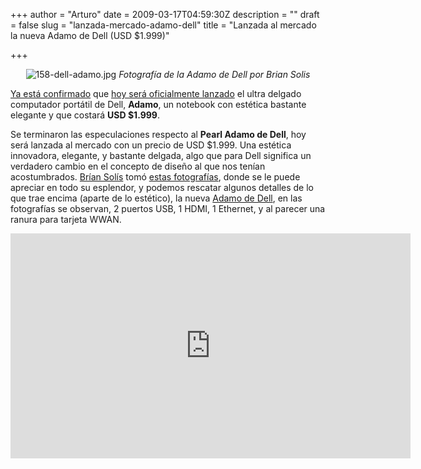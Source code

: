 +++
author = "Arturo"
date = 2009-03-17T04:59:30Z
description = ""
draft = false
slug = "lanzada-mercado-adamo-dell"
title = "Lanzada al mercado la nueva Adamo de Dell (USD $1.999)"

+++

<p align="center"><img src="http://geeksan.com/wp-content/uploads/import/158-dell-adamo.jpg" alt="158-dell-adamo.jpg" />
<cite>Fotografía de la Adamo de Dell por Brian Solis</cite></p>
<a href="http://geek.cl/wp-content/uploads/2009/03/it-begins-the-dell-adamo-spotted-at-sxsw">Ya está confirmado</a> que <a href="http://en.community.dell.com/blogs/direct2dell/archive/2009/03/17/adamo-is-here.aspx">hoy será oficialmente lanzado</a> el ultra delgado computador portátil de Dell, <strong>Adamo</strong>, un notebook con estética bastante elegante y que costará <strong>USD $1.999</strong>.

Se terminaron las especulaciones respecto al <strong>Pearl Adamo de Dell</strong>, hoy será lanzada al mercado con un precio de USD $1.999. Una estética innovadora, elegante, y bastante delgada, algo que para Dell significa un verdadero cambio en el concepto de diseño al que nos tenían acostumbrados. <a href="http://geek.cl/wp-content/uploads/2009/03/www.briansolis.com">Brían Solís</a> tomó <a href="http://geek.cl/wp-content/uploads/2009/03/72157615347413959">estas fotografías</a>, donde se le puede apreciar en todo su esplendor, y podemos rescatar algunos detalles de lo que trae encima (aparte de lo estético), la nueva <a href="http://geek.cl/wp-content/uploads/2009/03/www.adamobydell.com">Adamo de Dell</a>, en las fotografías se observan, 2 puertos USB, 1 HDMI, 1 Ethernet, y al parecer una ranura para tarjeta WWAN.

<iframe src="http://geek.cl/wp-content/uploads/2009/03/QUJqWc6seYk" frameborder="0" width="640" height="360"></iframe>